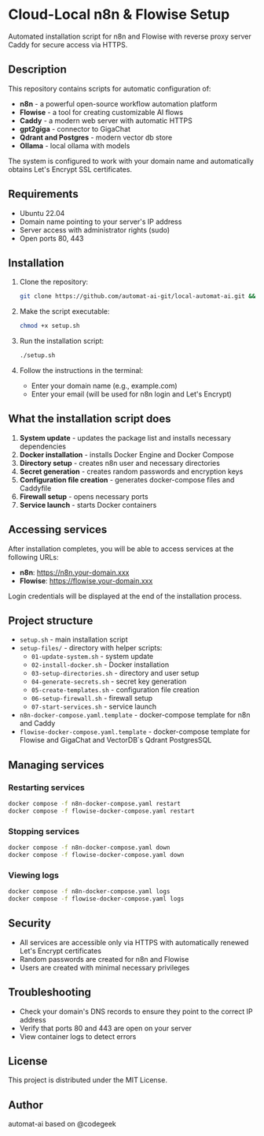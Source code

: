 # Cloud-Local n8n & Flowise Setup

Automated installation script for n8n and Flowise with reverse proxy server Caddy for secure access via HTTPS.

## Description

This repository contains scripts for automatic configuration of:

- **n8n** - a powerful open-source workflow automation platform
- **Flowise** - a tool for creating customizable AI flows
- **Caddy** - a modern web server with automatic HTTPS
- **gpt2giga** - connector to GigaChat
- **Qdrant and Postgres** - modern vector db store
- **Ollama** - local ollama with models

The system is configured to work with your domain name and automatically obtains Let's Encrypt SSL certificates.

## Requirements

- Ubuntu 22.04 
- Domain name pointing to your server's IP address
- Server access with administrator rights (sudo)
- Open ports 80, 443 

## Installation

1. Clone the repository:
   ```bash
   git clone https://github.com/automat-ai-git/local-automat-ai.git && cd local-automat-ai
   ```

2. Make the script executable:
   ```bash
   chmod +x setup.sh
   ```

3. Run the installation script:
   ```bash
   ./setup.sh
   ```

4. Follow the instructions in the terminal:
   - Enter your domain name (e.g., example.com)
   - Enter your email (will be used for n8n login and Let's Encrypt)

## What the installation script does

1. **System update** - updates the package list and installs necessary dependencies
2. **Docker installation** - installs Docker Engine and Docker Compose
3. **Directory setup** - creates n8n user and necessary directories
4. **Secret generation** - creates random passwords and encryption keys
5. **Configuration file creation** - generates docker-compose files and Caddyfile
6. **Firewall setup** - opens necessary ports
7. **Service launch** - starts Docker containers

## Accessing services

After installation completes, you will be able to access services at the following URLs:

- **n8n**: https://n8n.your-domain.xxx
- **Flowise**: https://flowise.your-domain.xxx

Login credentials will be displayed at the end of the installation process.

## Project structure

- `setup.sh` - main installation script
- `setup-files/` - directory with helper scripts:
  - `01-update-system.sh` - system update
  - `02-install-docker.sh` - Docker installation
  - `03-setup-directories.sh` - directory and user setup
  - `04-generate-secrets.sh` - secret key generation
  - `05-create-templates.sh` - configuration file creation
  - `06-setup-firewall.sh` - firewall setup
  - `07-start-services.sh` - service launch
- `n8n-docker-compose.yaml.template` - docker-compose template for n8n and Caddy
- `flowise-docker-compose.yaml.template` - docker-compose template for Flowise and GigaChat and VectorDB`s Qdrant PostgresSQL

## Managing services

### Restarting services

```bash
docker compose -f n8n-docker-compose.yaml restart
docker compose -f flowise-docker-compose.yaml restart
```

### Stopping services

```bash
docker compose -f n8n-docker-compose.yaml down
docker compose -f flowise-docker-compose.yaml down
```

### Viewing logs

```bash
docker compose -f n8n-docker-compose.yaml logs
docker compose -f flowise-docker-compose.yaml logs
```

## Security

- All services are accessible only via HTTPS with automatically renewed Let's Encrypt certificates
- Random passwords are created for n8n and Flowise
- Users are created with minimal necessary privileges

## Troubleshooting

- Check your domain's DNS records to ensure they point to the correct IP address
- Verify that ports 80 and 443 are open on your server
- View container logs to detect errors

## License

This project is distributed under the MIT License.

## Author

automat-ai based on @codegeek


